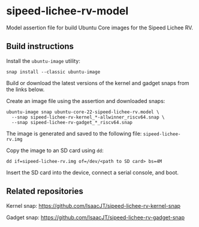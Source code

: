 # sipeed-lichee-rv-model

Model assertion file for build Ubuntu Core images for the Sipeed Lichee RV.

## Build instructions

Install the `ubuntu-image` utility:

    snap install --classic ubuntu-image
    
Build or download the latest versions of the kernel and gadget snaps from the links below.
    
Create an image file using the assertion and downloaded snaps:

    ubuntu-image snap ubuntu-core-22-sipeed-lichee-rv.model \
      --snap sipeed-lichee-rv-kernel_*-allwinner_riscv64.snap \
      --snap sipeed-lichee-rv-gadget_*_riscv64.snap
      
The image is generated and saved to the following file: `sipeed-lichee-rv.img`

Copy the image to an SD card using `dd`:

    dd if=sipeed-lichee-rv.img of=/dev/<path to SD card> bs=4M
    
Insert the SD card into the device, connect a serial console, and boot.

## Related repositories

Kernel snap: https://github.com/IsaacJT/sipeed-lichee-rv-kernel-snap

Gadget snap: https://github.com/IsaacJT/sipeed-lichee-rv-gadget-snap
